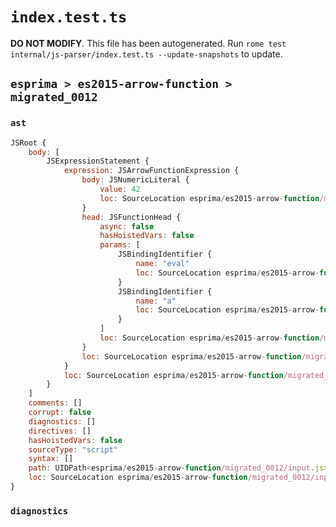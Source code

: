 # `index.test.ts`

**DO NOT MODIFY**. This file has been autogenerated. Run `rome test internal/js-parser/index.test.ts --update-snapshots` to update.

## `esprima > es2015-arrow-function > migrated_0012`

### `ast`

```javascript
JSRoot {
	body: [
		JSExpressionStatement {
			expression: JSArrowFunctionExpression {
				body: JSNumericLiteral {
					value: 42
					loc: SourceLocation esprima/es2015-arrow-function/migrated_0012/input.js 1:13-1:15
				}
				head: JSFunctionHead {
					async: false
					hasHoistedVars: false
					params: [
						JSBindingIdentifier {
							name: "eval"
							loc: SourceLocation esprima/es2015-arrow-function/migrated_0012/input.js 1:1-1:5 (eval)
						}
						JSBindingIdentifier {
							name: "a"
							loc: SourceLocation esprima/es2015-arrow-function/migrated_0012/input.js 1:7-1:8 (a)
						}
					]
					loc: SourceLocation esprima/es2015-arrow-function/migrated_0012/input.js 1:0-1:12
				}
				loc: SourceLocation esprima/es2015-arrow-function/migrated_0012/input.js 1:0-1:15
			}
			loc: SourceLocation esprima/es2015-arrow-function/migrated_0012/input.js 1:0-1:15
		}
	]
	comments: []
	corrupt: false
	diagnostics: []
	directives: []
	hasHoistedVars: false
	sourceType: "script"
	syntax: []
	path: UIDPath<esprima/es2015-arrow-function/migrated_0012/input.js>
	loc: SourceLocation esprima/es2015-arrow-function/migrated_0012/input.js 1:0-2:0
}
```

### `diagnostics`

```

```
